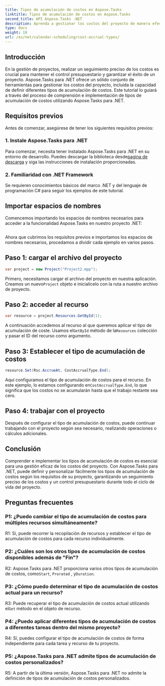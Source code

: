 ```yaml
---
title: Tipos de acumulación de costos en Aspose.Tasks
linktitle: Tipos de acumulación de costos en Aspose.Tasks
second_title: API Aspose.Tasks .NET
description: Aprenda a gestionar los costos del proyecto de manera efectiva con Aspose.Tasks para .NET. Defina tipos de acumulación de costos para un seguimiento preciso del presupuesto.
type: docs
weight: 19
url: /es/net/calendar-scheduling/cost-accrual-types/
---
```

## Introducción

En la gestión de proyectos, realizar un seguimiento preciso de los costos es crucial para mantener el control presupuestario y garantizar el éxito de un proyecto. Aspose.Tasks para .NET ofrece un sólido conjunto de herramientas para gestionar los costos del proyecto, incluida la capacidad de definir diferentes tipos de acumulación de costos. Este tutorial lo guiará a través del proceso de comprensión e implementación de tipos de acumulación de costos utilizando Aspose.Tasks para .NET.

## Requisitos previos

Antes de comenzar, asegúrese de tener los siguientes requisitos previos:

### 1. Instale Aspose.Tasks para .NET

 Para comenzar, necesita tener instalado Aspose.Tasks para .NET en su entorno de desarrollo. Puedes descargar la biblioteca desde[pagina de descarga](https://releases.aspose.com/tasks/net/) y siga las instrucciones de instalación proporcionadas.

### 2. Familiaridad con .NET Framework

Se requieren conocimientos básicos del marco .NET y del lenguaje de programación C# para seguir los ejemplos de este tutorial.

## Importar espacios de nombres

Comencemos importando los espacios de nombres necesarios para acceder a la funcionalidad Aspose.Tasks en nuestro proyecto .NET:

```csharp

```

Ahora que cubrimos los requisitos previos e importamos los espacios de nombres necesarios, procedamos a dividir cada ejemplo en varios pasos.

## Paso 1: cargar el archivo del proyecto

```csharp
var project = new Project("Project2.mpp");
```

 Primero, necesitamos cargar el archivo del proyecto en nuestra aplicación. Creamos un nuevo`Project` objeto e inicialícelo con la ruta a nuestro archivo de proyecto.

## Paso 2: acceder al recurso

```csharp
var resource = project.Resources.GetById(1);
```

 A continuación accedemos al recurso al que queremos aplicar el tipo de acumulación de coste. Usamos el`GetById` método de la`Resources` colección y pasar el ID del recurso como argumento.

## Paso 3: Establecer el tipo de acumulación de costos

```csharp
resource.Set(Rsc.AccrueAt, CostAccrualType.End);
```

Aquí configuramos el tipo de acumulación de costos para el recurso. En este ejemplo, lo estamos configurando en`CostAccrualType.End`, lo que significa que los costos no se acumularán hasta que el trabajo restante sea cero.

## Paso 4: trabajar con el proyecto

Después de configurar el tipo de acumulación de costos, puede continuar trabajando con el proyecto según sea necesario, realizando operaciones o cálculos adicionales.

## Conclusión

Comprender e implementar los tipos de acumulación de costos es esencial para una gestión eficaz de los costos del proyecto. Con Aspose.Tasks para .NET, puede definir y personalizar fácilmente los tipos de acumulación de costos según los requisitos de su proyecto, garantizando un seguimiento preciso de los costos y un control presupuestario durante todo el ciclo de vida del proyecto.

## Preguntas frecuentes

### P1: ¿Puedo cambiar el tipo de acumulación de costos para múltiples recursos simultáneamente?

R1: Sí, puede recorrer la recopilación de recursos y establecer el tipo de acumulación de costos para cada recurso individualmente.

### P2: ¿Cuáles son los otros tipos de acumulación de costos disponibles además de "Fin"?

R2: Aspose.Tasks para .NET proporciona varios otros tipos de acumulación de costos, como`Start`, `Prorated` , y`Duration`.

### P3: ¿Cómo puedo determinar el tipo de acumulación de costos actual para un recurso?

 R3: Puede recuperar el tipo de acumulación de costos actual utilizando el`Get` método en el objeto de recurso.

### P4: ¿Puedo aplicar diferentes tipos de acumulación de costos a diferentes tareas dentro del mismo proyecto?

R4: Sí, puedes configurar el tipo de acumulación de costos de forma independiente para cada tarea y recurso de tu proyecto.

### P5: ¿Aspose.Tasks para .NET admite tipos de acumulación de costos personalizados?

R5: A partir de la última versión, Aspose.Tasks para .NET no admite la definición de tipos de acumulación de costos personalizados.